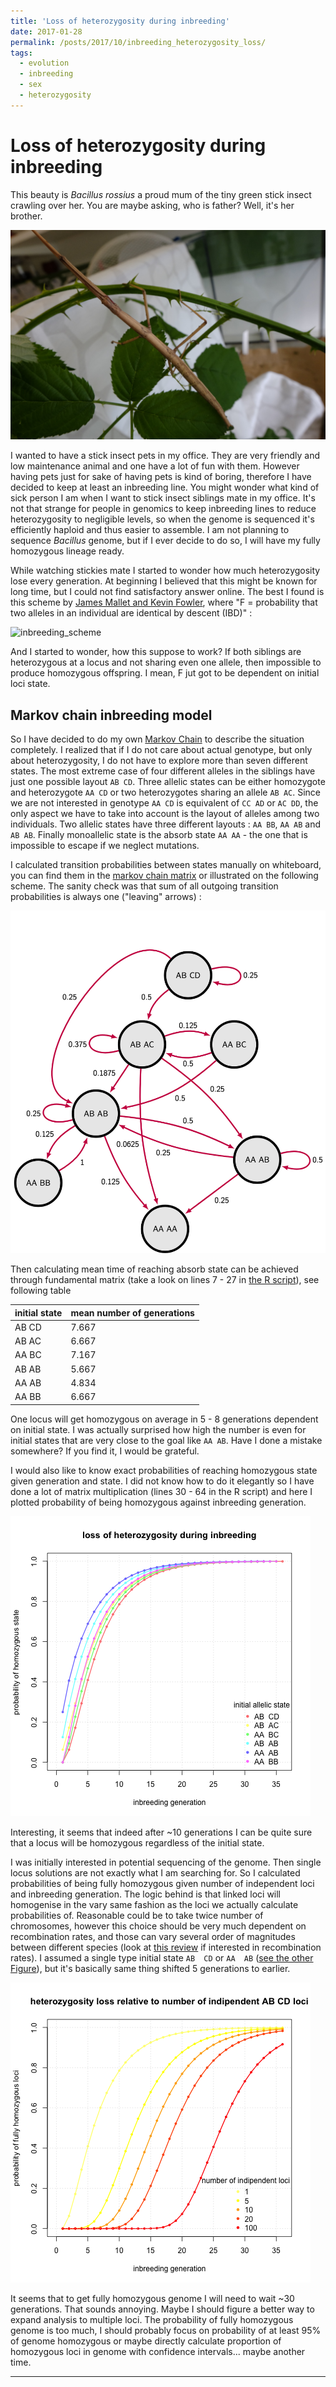 ```yaml
---
title: 'Loss of heterozygosity during inbreeding'
date: 2017-01-28
permalink: /posts/2017/10/inbreeding_heterozygosity_loss/
tags:
  - evolution
  - inbreeding
  - sex
  - heterozygosity
---
```




# Loss of heterozygosity during inbreeding

This beauty is _Bacillus rossius_ a proud mum of the tiny green stick insect crawling over her. You are maybe asking, who is father? Well, it's her brother.

![bacillus_rossius](https://raw.githubusercontent.com/KamilSJaron/inbreeding_heterozygosity_loss/master/figures/bacillus_rossius_mum_with_baby.jpg)

I wanted to have a stick insect pets in my office.
They are very friendly and low maintenance animal and one have a lot of fun with them.
However having pets just for sake of having pets is kind of boring,
therefore I have decided to keep at least an inbreeding line.
You might wonder what kind of sick person I am when I want to stick insect siblings mate in my office.
It's not that strange for people in genomics to keep inbreeding lines to reduce heterozygosity to negligible levels, so when the genome is sequenced it's efficiently haploid and thus easier to assemble.
I am not planning to sequence _Bacillus_ genome, but if I ever decide to do so, I will have my fully homozygous lineage ready.

While watching stickies mate I started to wonder how much heterozygosity lose every generation.
At beginning I believed that this might be known for long time, but I could not find satisfactory answer online. The best I found is this scheme by [James Mallet and Kevin Fowler](http://www.ucl.ac.uk/~ucbhdjm/courses/b242/InbrDrift/InbrDrift.html), where "F = probability that two alleles in an individual are identical by descent (IBD)" :

![inbreeding_scheme](http://www.ucl.ac.uk/~ucbhdjm/courses/b242/InbrDrift/inbr.gif)

And I started to wonder, how this suppose to work? If both siblings are heterozygous at a locus and not sharing even one allele, then impossible to produce homozygous offspring. I mean, F jut got to be dependent on initial loci state.

## Markov chain inbreeding model

So I have decided to do my own [Markov Chain](https://en.wikipedia.org/wiki/Markov_chain) to describe the situation completely. I realized that if I do not care about actual genotype, but only about heterozygosity, I do not have to explore more than seven different states. The most extreme case of four different alleles in the siblings have just one possible layout `AB CD`. Three allelic states can be either homozygote and heterozygote `AA CD` or two heterozygotes sharing an allele `AB AC`. Since we are not interested in genotype `AA CD` is equivalent of `CC AD` or `AC DD`, the only aspect we have to take into account is the layout of alleles among two individuals. Two allelic states have three different layouts : `AA BB`, `AA AB` and `AB AB`. Finally monoallelic state is the absorb state `AA AA` - the one that is impossible to escape if we neglect mutations.

I calculated transition probabilities between states manually on whiteboard, you can find them in the [markov chain matrix](https://github.com/KamilSJaron/inbreeding_heterozygosity_loss/blob/master/data/inbreeding_mc.tsv) or illustrated on the following scheme. The sanity check was that sum of all outgoing transition probabilities is always one ("leaving" arrows) :

![mc_scheme](https://raw.githubusercontent.com/KamilSJaron/inbreeding_heterozygosity_loss/master/figures/markov_chain_scheme.png)

Then calculating mean time of reaching absorb state can be achieved through fundamental matrix (take a look on lines 7 - 27 in [the R script](mc_analysis.R)), see following table

| initial state  |  mean number of generations  |
| -------------- | ---------------------------- |
|     AB  CD     |         7.667                |
|     AB  AC     |         6.667                |
|     AA  BC     |         7.167                |
|     AB  AB     |         5.667                |
|     AA  AB     |         4.834                |
|     AA  BB     |         6.667                |

One locus will get homozygous on average in 5 - 8 generations dependent on initial state. I was actually surprised how high the number is even for initial states that are very close to the goal like `AA AB`. Have I done a mistake somewhere? If you find it, I would be grateful.

I would also like to know exact probabilities of reaching homozygous state given generation and state. I did not know how to do it elegantly so I have done a lot of matrix multiplication (lines 30 - 64 in the R script) and here I plotted probability of being homozygous against inbreeding generation.

![heterozygosity_loss](https://raw.githubusercontent.com/KamilSJaron/inbreeding_heterozygosity_loss/master/figures/heterozigosity_loss_during_inbreeding.png)

Interesting, it seems that indeed after ~10 generations I can be quite sure that a locus will be homozygous regardless of the initial state.

I was initially interested in potential sequencing of the genome. Then single locus solutions are not exactly what I am searching for. So I calculated probabilities of being fully homozygous given number of independent loci and inbreeding generation. The logic behind is that linked loci will homogenise in the vary same fashion as the loci we actually calculate probabilities of. Reasonable could be to take twice number of chromosomes, however this choice should be very much dependent on recombination rates, and those can vary several order of magnitudes between different species (look at [this review](http://rstb.royalsocietypublishing.org/content/372/1736/20160455) if interested in recombination rates). I assumed a single type initial state `AB  CD` or `AA  AB` ([see the other Figure](https://raw.githubusercontent.com/KamilSJaron/inbreeding_heterozygosity_loss/master/figures/heterozigosity_loss_num_of_AAAB_loci.png)), but it's basically same thing shifted 5 generations to earlier.

![heterozygosity_loss_vs_loci](https://raw.githubusercontent.com/KamilSJaron/inbreeding_heterozygosity_loss/master/figures/heterozigosity_loss_num_of_ABCD_loci.png)

It seems that to get fully homozygous genome I will need to wait ~30 generations. That sounds annoying. Maybe I should figure a better way to expand analysis to multiple loci. The probability of fully homozygous genome is too much, I should probably focus on probability of at least 95% of genome homozygous or maybe directly calculate proportion of homozygous loci in genome with confidence intervals... maybe another time.

------
